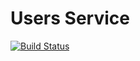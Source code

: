 # Users Service

[![Build Status](https://travis-ci.com/BookBnB/users-service.svg?branch=master)](https://travis-ci.com/BookBnB/users-service)

